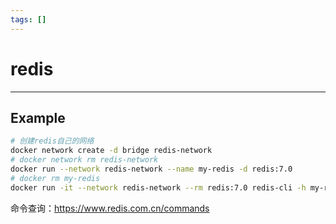 ```yaml
---
tags: []
---
```

# redis
---
## Example

```bash
# 创建redis自己的网络
docker network create -d bridge redis-network
# docker network rm redis-network
docker run --network redis-network --name my-redis -d redis:7.0
# docker rm my-redis
docker run -it --network redis-network --rm redis:7.0 redis-cli -h my-redis
```

命令查询：https://www.redis.com.cn/commands
